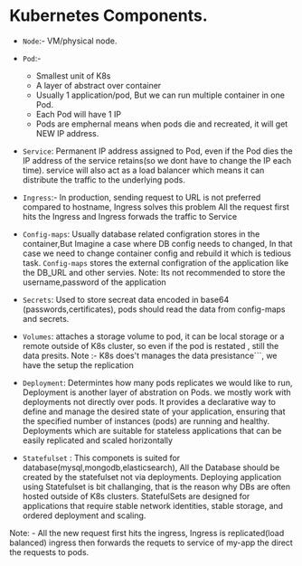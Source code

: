 # Kubernetes Components.
- ```Node```:- VM/physical node.
- ```Pod```:-
    - Smallest unit of K8s
    - A layer of abstract over container
    - Usually 1 application/pod, But we can run multiple container in one Pod.
    - Each Pod will have 1 IP
    - Pods are emphernal means when pods die and recreated, it will get NEW IP address.
      
- ```Service```:
    Permanent IP address assigned to Pod, even if the Pod dies the IP address of the service retains(so we dont have to change the IP each time).
    service will also act as a load balancer which means it can distribute the traffic to the underlying pods.
  
- ```Ingress```:-
      In production, sending request to URL is not preferred  compared to hostname, Ingress solves this problem
       All the request first hits the Ingress and Ingress forwads the traffic to Service
- ```Config-maps```:
      Usually database related configration stores in the container,But Imagine a case where DB config needs to changed, In that case we need to change container config and rebuild it which is tedious task.
       ```Config-maps``` stores the external configration of the application like the DB_URL and other servies.
       Note: Its not recommended to store the username,password of the application

- ```Secrets```: Used to store secreat data encoded in base64 (passwords,certificates), pods should read the data from config-maps and secrets.

- ```Volumes```: attaches a storage volume to pod, it can be local storage or a remote outside of K8s cluster, so even if the pod is restated , still the data presits.
  Note :- K8s does't manages the data presistance```, we have the setup the replication

- ```Deployment```: Determintes how many pods replicates we would like to run, Deployment is another layer of abstration on Pods.
  we mostly work with deployments not directly over pods.
   It provides a declarative way to define and manage the desired state of your application, ensuring that the specified number of instances (pods) are running and healthy.
  Deployments which are suitable for stateless applications that can be easily replicated and scaled horizontally
  
- ```Statefulset``` : This componets is suited for database(mysql,mongodb,elasticsearch), All the Database should be created by the statefulset not via deployments.
  Deploying application using Statefulset is bit challanging, that is the reason why DBs are often hosted outside of K8s clusters.
  StatefulSets are designed for applications that require stable network identities, stable storage, and ordered deployment and scaling.
  
Note: - All the new request first hits the ingress, Ingress is replicated(load balanced) ingress then forwards the requets to service of my-app the direct the requests to pods.
